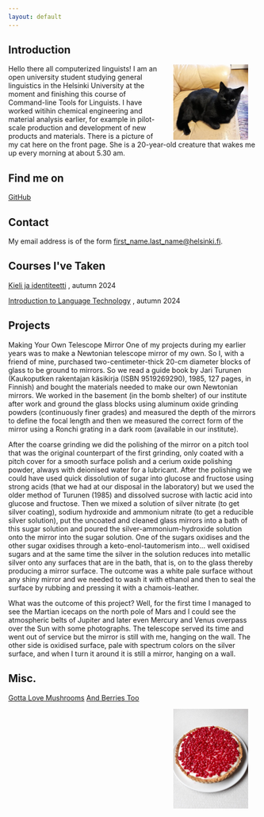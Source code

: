 ```yaml
---
layout: default
---
```


## Introduction

<img src="assets/images/My_cat.jpg" alt="Photo" hspace="20" width="30%" align="right"/> Hello there all computerized linguists! I am an open university student studying general linguistics in the Helsinki University at the moment and finishing this course of Command-line Tools for Linguists. I have worked witihin chemical engineering and material analysis earlier, for example in pilot-scale production and development of new products and materials. There is a picture of my cat here on the front page. She is a 20-year-old creature that wakes me up every morning at about 5.30 am. 

## Find me on

[GitHub](https://khjaaske.github.com)

## Contact

My email address is of the form first_name.last_name@helsinki.fi. 

## Courses I've Taken

[Kieli ja identiteetti](https://studies.helsinki.fi/kurssit/opintojakso/otm-256b594d-cdd8-4b1b-b266-cc427872b130?cpId=hy-lv-74) , autumn 2024

[Introduction to Language Technology](https://studies.helsinki.fi/courses/course-unit/otm-96b452f8-1f60-4696-8f0e-50559973b315/KIK-405?cpId=hy-lv-75) , autumn 2024

## Projects
Making Your Own Telescope Mirror
One of my projects during my earlier years was to make a Newtonian telescope mirror of my own. So I, with a friend of mine, purchased two-centimeter-thick 20-cm diameter blocks of glass to be ground to mirrors. 
So we read a guide book by Jari Turunen (Kaukoputken rakentajan käsikirja (ISBN 9519269290), 1985, 127 pages, in Finnish) and bought the materials needed to make our own Newtonian mirrors. 
We worked in the basement (in the bomb shelter) of our institute after work and ground the glass blocks using aluminum oxide grinding powders (continuously finer grades) and measured the depth of the mirrors to define the focal length and then we measured the correct form of the mirror using a Ronchi grating in a dark room (available in our institute). 

After the coarse grinding we did the polishing of the mirror on a pitch tool that was the original counterpart of the first grinding, only coated with a pitch cover for a smooth surface polish and a cerium oxide polishing powder, always with deionised water for a lubricant. 
After the polishing we could have used quick dissolution of sugar into glucose and fructose using strong acids (that we had at our disposal in the laboratory) but we used the older method of Turunen (1985) and dissolved sucrose with lactic acid into glucose and fructose. Then we mixed a solution of silver nitrate (to get silver coating), sodium hydroxide and ammonium nitrate (to get a reducible silver solution), put the uncoated and cleaned glass mirrors into a bath of this sugar solution and poured the silver-ammonium-hydroxide solution onto the mirror into the sugar solution. One of the sugars oxidises and the other sugar oxidises through a keto-enol-tautomerism into... well oxidised sugars and at the same time the silver in the solution reduces into metallic silver onto any surfaces that are in the bath, that is, on to the glass thereby producing a mirror surface.
The outcome was a white pale surface without any shiny mirror and we needed to wash it with ethanol and then to seal the surface by rubbing and pressing it with a chamois-leather. 

What was the outcome of this project? Well, for the first time I managed to see the Martian icecaps on the north pole of Mars and I could see the atmospheric belts of Jupiter and later even Mercury and Venus overpass over the Sun with some photographs. 
The telescope served its time and went out of service but the mirror is still with me, hanging on the wall. The other side is oxidised surface, pale with spectrum colors on the silver surface, and when I turn it around it is still a mirror, hanging on a wall.

## Misc. 

[Gotta Love Mushrooms](https://en.wikipedia.org/wiki/Edible_mushroom)
[And Berries Too](https://en.wikipedia.org/wiki/List_of_fruit_dishes)

<img src="assets/images/berrycake.jpg" alt="Photo" hspace="20" width="30%" align="right"/>

